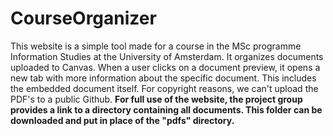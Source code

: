 # CourseOrganizer

<p>This website is a simple tool made for a course in the MSc programme Information Studies at the University of Amsterdam. It organizes documents uploaded to Canvas. When a user clicks on a document preview, it opens a new tab with more information about the specific document. This includes the embedded document itself. For copyright reasons, we can't upload the PDF's to a public Github. <strong> For full use of the website, the project group provides a link to a directory containing all documents. This folder can be downloaded and put in place of the "pdfs" directory. </strong> </p>

